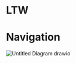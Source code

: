 # LTW
# Navigation


![Untitled Diagram drawio](https://user-images.githubusercontent.com/72156140/168296918-e260735b-51eb-4174-9d86-b4ea49010181.png)
